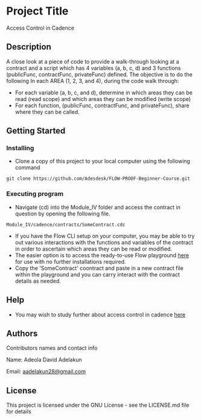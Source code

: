 # Project Title

Access Control in Cadence

## Description
A close look at a piece of code to provide a walk-through looking at a contract and a script which has 4 variables (a, b, c, d) and 3 functions (publicFunc, contractFunc, privateFunc) defined. The objective is to do the following In each AREA (1, 2, 3, and 4), during the code walk through:
* For each variable (a, b, c, and d), determine in which areas they can be read (read scope) and which areas they can be modified (write scope)
* For each function, (publicFunc, contractFunc, and privateFunc), share where they can be called.

## Getting Started

### Installing

* Clone a copy of this project to your local computer using the following command

```
git clone https://github.com/Adesdesk/FLOW-PROOF-Beginner-Course.git
```

### Executing program

* Navigate (cd) into the Module_IV folder and access the contract in question by opening the following file.

```
Module_IV/cadence/contracts/SomeContract.cdc
```

* If you have the Flow CLI setup on your computer, you may be able to try out various interactions with the functions and variables of the contract in order to ascertain which areas they can be read or modified.
* The easier option is to access the ready-to-use Flow playground [here](https://play.flow.com) for use with no further installations required.
* Copy the 'SomeContract' coontract and paste in a new contract file within the playground and you can carry interact with the contract details as needed.

## Help

* You may wish to study further about access control in cadence [here](https://cadence-lang.org/docs/language/access-control)

## Authors

Contributors names and contact info

Name: Adeola David Adelakun 

Email: aadelakun28@gmail.com


## License

This project is licensed under the GNU License - see the LICENSE.md file for details